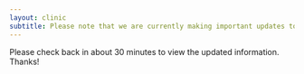 ```yaml
---
layout: clinic
subtitle: Please note that we are currently making important updates to this page.
---
```


Please check back in about 30 minutes to view the updated information. Thanks!
